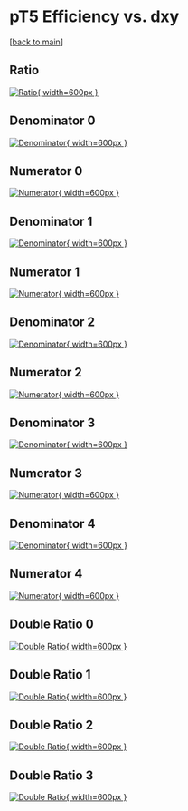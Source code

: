 # pT5 Efficiency vs. dxy

[[back to main](./)]



## Ratio

[![Ratio](../mtv/var/pT5_vtr_0_0_eff_dxy.png){ width=600px }](../mtv/var/pT5_vtr_0_0_eff_dxy.pdf)

## Denominator 0

[![Denominator](../mtv/den/pT5_vtr_0_0_eff_dxy_den0.png){ width=600px }](../mtv/den/pT5_vtr_0_0_eff_dxy_den0.pdf)

## Numerator 0

[![Numerator](../mtv/num/pT5_vtr_0_0_eff_dxy_num0.png){ width=600px }](../mtv/num/pT5_vtr_0_0_eff_dxy_num0.pdf)

## Denominator 1

[![Denominator](../mtv/den/pT5_vtr_0_0_eff_dxy_den1.png){ width=600px }](../mtv/den/pT5_vtr_0_0_eff_dxy_den1.pdf)

## Numerator 1

[![Numerator](../mtv/num/pT5_vtr_0_0_eff_dxy_num1.png){ width=600px }](../mtv/num/pT5_vtr_0_0_eff_dxy_num1.pdf)

## Denominator 2

[![Denominator](../mtv/den/pT5_vtr_0_0_eff_dxy_den2.png){ width=600px }](../mtv/den/pT5_vtr_0_0_eff_dxy_den2.pdf)

## Numerator 2

[![Numerator](../mtv/num/pT5_vtr_0_0_eff_dxy_num2.png){ width=600px }](../mtv/num/pT5_vtr_0_0_eff_dxy_num2.pdf)

## Denominator 3

[![Denominator](../mtv/den/pT5_vtr_0_0_eff_dxy_den3.png){ width=600px }](../mtv/den/pT5_vtr_0_0_eff_dxy_den3.pdf)

## Numerator 3

[![Numerator](../mtv/num/pT5_vtr_0_0_eff_dxy_num3.png){ width=600px }](../mtv/num/pT5_vtr_0_0_eff_dxy_num3.pdf)

## Denominator 4

[![Denominator](../mtv/den/pT5_vtr_0_0_eff_dxy_den4.png){ width=600px }](../mtv/den/pT5_vtr_0_0_eff_dxy_den4.pdf)

## Numerator 4

[![Numerator](../mtv/num/pT5_vtr_0_0_eff_dxy_num4.png){ width=600px }](../mtv/num/pT5_vtr_0_0_eff_dxy_num4.pdf)

## Double Ratio 0

[![Double Ratio](../mtv/ratio/pT5_vtr_0_0_eff_dxy_ratio0.png){ width=600px }](../mtv/ratio/pT5_vtr_0_0_eff_dxy_ratio0.pdf)

## Double Ratio 1

[![Double Ratio](../mtv/ratio/pT5_vtr_0_0_eff_dxy_ratio1.png){ width=600px }](../mtv/ratio/pT5_vtr_0_0_eff_dxy_ratio1.pdf)

## Double Ratio 2

[![Double Ratio](../mtv/ratio/pT5_vtr_0_0_eff_dxy_ratio2.png){ width=600px }](../mtv/ratio/pT5_vtr_0_0_eff_dxy_ratio2.pdf)

## Double Ratio 3

[![Double Ratio](../mtv/ratio/pT5_vtr_0_0_eff_dxy_ratio3.png){ width=600px }](../mtv/ratio/pT5_vtr_0_0_eff_dxy_ratio3.pdf)

